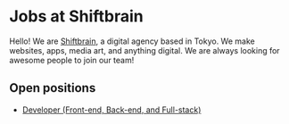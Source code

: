 # Jobs at Shiftbrain

Hello! We are [Shiftbrain](http://www.shiftbrain.com/), a digital agency based in Tokyo. We make websites, apps, media art, and anything digital. We are always looking for awesome people to join our team!

## Open positions

- [Developer (Front-end, Back-end, and Full-stack)](https://github.com/shiftbrain/jobs/blob/master/developer.md)
